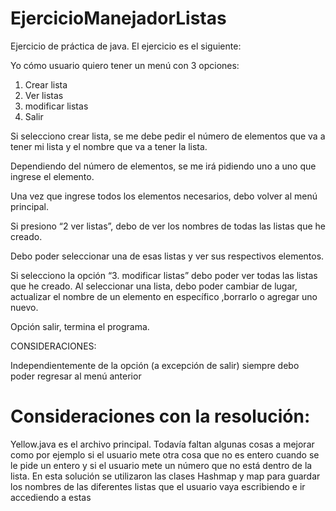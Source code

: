 # EjercicioManejadorListas
Ejercicio de práctica de java. El ejercicio es el siguiente:

Yo cómo usuario quiero tener un menú con 3 opciones:

1. Crear lista
2. Ver listas
3. modificar listas
4. Salir

Si selecciono crear lista, se me debe pedir el número de elementos que va a tener mi lista y el nombre que va a tener la lista.

Dependiendo del número de elementos, se me irá pidiendo uno a uno que ingrese el elemento.

Una vez que ingrese todos los elementos necesarios, debo volver al menú principal.

Si presiono “2 ver listas”, debo de ver los nombres de todas las listas que he creado.

Debo poder seleccionar una de esas listas y ver sus respectivos elementos.


Si selecciono la opción “3. modificar listas” debo poder ver todas las listas que he creado. Al seleccionar una lista, debo poder cambiar de lugar, actualizar el nombre de un elemento en específico ,borrarlo o agregar uno nuevo.


Opción salir, termina el programa.


CONSIDERACIONES:

Independientemente de la opción (a excepción de salir) siempre debo poder regresar al menú anterior


# Consideraciones con la resolución:

Yellow.java es el archivo principal. Todavía faltan algunas cosas a mejorar como por ejemplo si el usuario mete otra cosa que no es entero cuando se le pide un entero y si el usuario mete un número que no está dentro de la lista.
En esta solución se utilizaron las clases Hashmap y map para guardar los nombres de las diferentes listas que el usuario vaya escribiendo e ir accediendo a estas 


